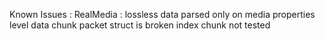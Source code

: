 Known Issues :
	RealMedia :
		lossless data parsed only on media properties level 
		data chunk packet struct is broken
		index chunk not tested